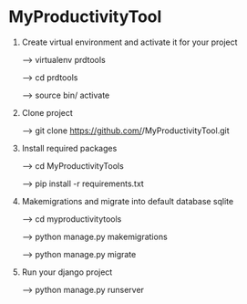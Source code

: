 # MyProductivityTool

1. Create virtual environment and activate it for your project

    --> virtualenv prdtools

    --> cd prdtools

    --> source bin/ activate

2. Clone project

    --> git clone https://github.com/<your github username>/MyProductivityTool.git

3. Install required packages

    --> cd MyProductivityTools

    --> pip install -r requirements.txt

4. Makemigrations and migrate into default database sqlite

    --> cd myproductivitytools

    --> python manage.py makemigrations

    --> python manage.py migrate

5. Run your django project

    --> python manage.py runserver
